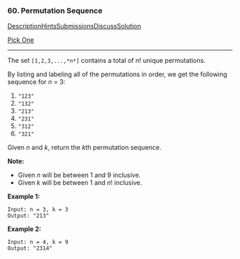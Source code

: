 ### 60. Permutation Sequence

[Description](https://leetcode.com/problems/permutation-sequence/description/)[Hints](https://leetcode.com/problems/permutation-sequence/hints/)[Submissions](https://leetcode.com/problems/permutation-sequence/submissions/)[Discuss](https://leetcode.com/problems/permutation-sequence/discuss/)[Solution](https://leetcode.com/problems/permutation-sequence/solution/)

[Pick One](https://leetcode.com/problems/random-one-question/)

------

The set `[1,2,3,...,*n*]` contains a total of *n*! unique permutations.

By listing and labeling all of the permutations in order, we get the following sequence for *n* = 3:

1. `"123"`
2. `"132"`
3. `"213"`
4. `"231"`
5. `"312"`
6. `"321"`

Given *n* and *k*, return the *k*th permutation sequence.

**Note:**

- Given *n* will be between 1 and 9 inclusive.
- Given *k* will be between 1 and *n*! inclusive.

**Example 1:**

```
Input: n = 3, k = 3
Output: "213"
```

**Example 2:**

```
Input: n = 4, k = 9
Output: "2314"
```

 